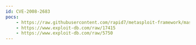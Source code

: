 ```yaml
---
id: CVE-2008-2683
pocs:
    - https://raw.githubusercontent.com/rapid7/metasploit-framework/master/modules/exploits/windows/browser/blackice_downloadimagefileurl.rb
    - https://www.exploit-db.com/raw/17415
    - https://www.exploit-db.com/raw/5750
---
```

